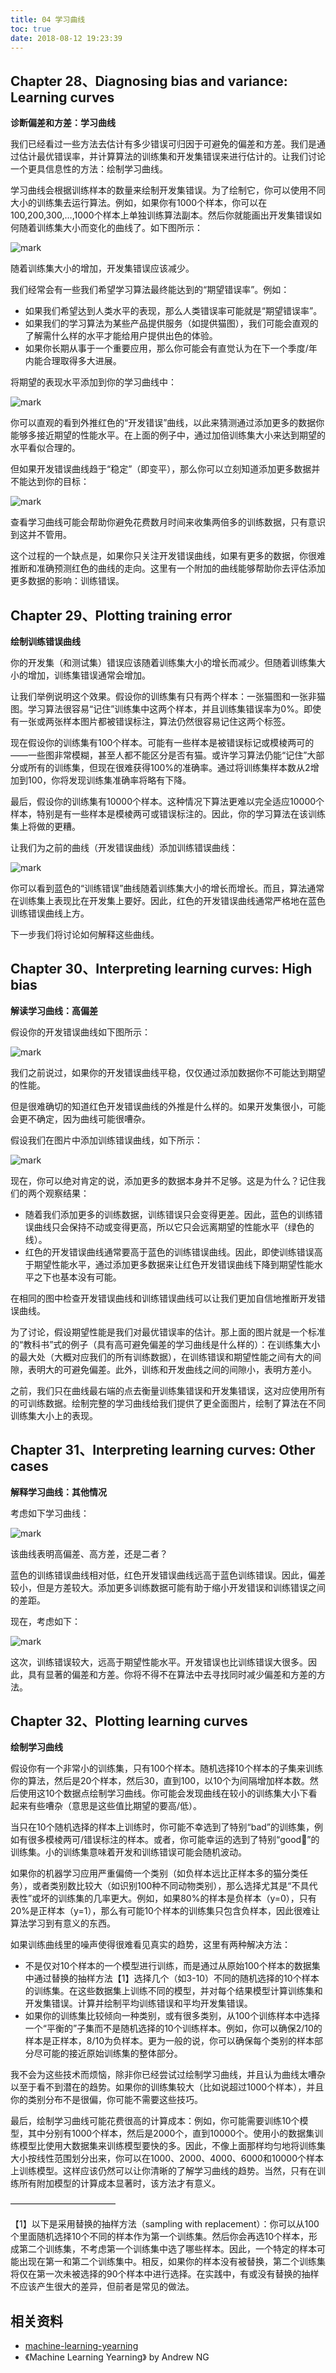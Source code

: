 ```yaml
---
title: 04 学习曲线
toc: true
date: 2018-08-12 19:23:39
---
```

## Chapter 28、Diagnosing bias and variance: Learning curves

**诊断偏差和方差：学习曲线**

我们已经看过一些方法去估计有多少错误可归因于可避免的偏差和方差。我们是通过估计最优错误率，并计算算法的训练集和开发集错误来进行估计的。让我们讨论一个更具信息性的方法：绘制学习曲线。

学习曲线会根据训练样本的数量来绘制开发集错误。为了绘制它，你可以使用不同大小的训练集去运行算法。例如，如果你有1000个样本，你可以在100,200,300,…,1000个样本上单独训练算法副本。然后你就能画出开发集错误如何随着训练集大小而变化的曲线了。如下图所示：

![mark](http://pacdb2bfr.bkt.clouddn.com/blog/image/180812/HH8GLf0098.png?imageslim)

随着训练集大小的增加，开发集错误应该减少。

我们经常会有一些我们希望学习算法最终能达到的“期望错误率”。例如：

- 如果我们希望达到人类水平的表现，那么人类错误率可能就是“期望错误率”。
- 如果我们的学习算法为某些产品提供服务（如提供猫图），我们可能会直观的了解需什么样的水平才能给用户提供出色的体验。
- 如果你长期从事于一个重要应用，那么你可能会有直觉认为在下一个季度/年内能合理取得多大进展。

将期望的表现水平添加到你的学习曲线中：

![mark](http://pacdb2bfr.bkt.clouddn.com/blog/image/180812/lag0fLkgbf.png?imageslim)

你可以直观的看到外推红色的“开发错误”曲线，以此来猜测通过添加更多的数据你能够多接近期望的性能水平。在上面的例子中，通过加倍训练集大小来达到期望的水平看似合理的。

但如果开发错误曲线趋于“稳定”（即变平），那么你可以立刻知道添加更多数据并不能达到你的目标：

![mark](http://pacdb2bfr.bkt.clouddn.com/blog/image/180812/69Dj9lIGF6.png?imageslim)

查看学习曲线可能会帮助你避免花费数月时间来收集两倍多的训练数据，只有意识到这并不管用。

这个过程的一个缺点是，如果你只关注开发错误曲线，如果有更多的数据，你很难推断和准确预测红色的曲线的走向。这里有一个附加的曲线能够帮助你去评估添加更多数据的影响：训练错误。


## Chapter 29、Plotting training error

**绘制训练错误曲线**

你的开发集（和测试集）错误应该随着训练集大小的增长而减少。但随着训练集大小的增加，训练集错误通常会增加。

让我们举例说明这个效果。假设你的训练集有只有两个样本：一张猫图和一张非猫图。学习算法很容易“记住”训练集中这两个样本，并且训练集错误率为0%。即使有一张或两张样本图片都被错误标注，算法仍然很容易记住这两个标签。

现在假设你的训练集有100个样本。可能有一些样本是被错误标记或模棱两可的——一些图非常模糊，甚至人都不能区分是否有猫。或许学习算法仍能“记住”大部分或所有的训练集，但现在很难获得100%的准确率。通过将训练集样本数从2增加到100，你将发现训练集准确率将略有下降。

最后，假设你的训练集有10000个样本。这种情况下算法更难以完全适应10000个样本，特别是有一些样本是模棱两可或错误标注的。因此，你的学习算法在该训练集上将做的更糟。

让我们为之前的曲线（开发错误曲线）添加训练错误曲线：

![mark](http://pacdb2bfr.bkt.clouddn.com/blog/image/180812/dI95EDl4cc.png?imageslim)

你可以看到蓝色的“训练错误”曲线随着训练集大小的增长而增长。而且，算法通常在训练集上表现比在开发集上要好。因此，红色的开发错误曲线通常严格地在蓝色训练错误曲线上方。

下一步我们将讨论如何解释这些曲线。


## Chapter 30、Interpreting learning curves: High bias

**解读学习曲线：高偏差**

假设你的开发错误曲线如下图所示：

![mark](http://pacdb2bfr.bkt.clouddn.com/blog/image/180812/186hiI4hge.png?imageslim)

我们之前说过，如果你的开发错误曲线平稳，仅仅通过添加数据你不可能达到期望的性能。

但是很难确切的知道红色开发错误曲线的外推是什么样的。如果开发集很小，可能会更不确定，因为曲线可能很嘈杂。

假设我们在图片中添加训练错误曲线，如下所示：

![mark](http://pacdb2bfr.bkt.clouddn.com/blog/image/180812/2L9kKiGjmC.png?imageslim)

现在，你可以绝对肯定的说，添加更多的数据本身并不足够。这是为什么？记住我们的两个观察结果：

- 随着我们添加更多的训练数据，训练错误只会变得更差。因此，蓝色的训练错误曲线只会保持不动或变得更高，所以它只会远离期望的性能水平（绿色的线）。
- 红色的开发错误曲线通常要高于蓝色的训练错误曲线。因此，即使训练错误高于期望性能水平，通过添加更多数据来让红色开发错误曲线下降到期望性能水平之下也基本没有可能。

在相同的图中检查开发错误曲线和训练错误曲线可以让我们更加自信地推断开发错误曲线。

为了讨论，假设期望性能是我们对最优错误率的估计。那上面的图片就是一个标准的“教科书”式的例子（具有高可避免偏差的学习曲线是什么样的）：在训练集大小的最大处（大概对应我们的所有训练数据），在训练错误和期望性能之间有大的间隙，表明大的可避免偏差。此外，训练和开发曲线之间的间隙小，表明方差小。

之前，我们只在曲线最右端的点去衡量训练集错误和开发集错误，这对应使用所有的可训练数据。绘制完整的学习曲线给我们提供了更全面图片，绘制了算法在不同训练集大小上的表现。


## Chapter 31、Interpreting learning curves: Other cases

**解释学习曲线：其他情况**

考虑如下学习曲线：

![mark](http://pacdb2bfr.bkt.clouddn.com/blog/image/180812/gDACDhIlA9.png?imageslim)

该曲线表明高偏差、高方差，还是二者？

蓝色的训练错误曲线相对低，红色开发错误曲线远高于蓝色训练错误。因此，偏差较小，但是方差较大。添加更多训练数据可能有助于缩小开发错误和训练错误之间的差距。

现在，考虑如下：

![mark](http://pacdb2bfr.bkt.clouddn.com/blog/image/180812/jL7lg6hFab.png?imageslim)

这次，训练错误较大，远高于期望性能水平。开发错误也比训练错误大很多。因此，具有显著的偏差和方差。你将不得不在算法中去寻找同时减少偏差和方差的方法。


## Chapter 32、Plotting learning curves

**绘制学习曲线**

假设你有一个非常小的训练集，只有100个样本。随机选择10个样本的子集来训练你的算法，然后是20个样本，然后30，直到100，以10个为间隔增加样本数。然后使用这10个数据点绘制学习曲线。你可能会发现曲线在较小的训练集大小下看起来有些嘈杂（意思是这些值比期望的要高/低）。

当只在10个随机选择的样本上训练时，你可能不幸选到了特别“bad”的训练集，例如有很多模棱两可/错误标注的样本。或者，你可能幸运的选到了特别“good”的训练集。小的训练集意味着开发和训练错误可能会随机波动。

如果你的机器学习应用严重偏倚一个类别（如负样本远比正样本多的猫分类任务），或者类别数比较大（如识别100种不同动物类别），那么选择尤其是“不具代表性”或坏的训练集的几率更大。例如，如果80%的样本是负样本（y=0），只有20%是正样本（y=1），那么有可能10个样本的训练集只包含负样本，因此很难让算法学习到有意义的东西。

如果训练曲线里的噪声使得很难看见真实的趋势，这里有两种解决方法：

- 不是仅对10个样本的一个模型进行训练，而是通过从原始100个样本的数据集中通过替换的抽样方法【1】选择几个（如3-10）不同的随机选择的10个样本的训练集。在这些数据集上训练不同的模型，并对每个结果模型计算训练集和开发集错误。计算并绘制平均训练错误和平均开发集错误。
- 如果你的训练集比较倾向一种类别，或有很多类别，从100个训练样本中选择一个“平衡的”子集而不是随机选择的10个训练样本。例如，你可以确保2/10的样本是正样本，8/10为负样本。更为一般的说，你可以确保每个类别的样本部分尽可能的接近原始训练集的整体部分。

我不会为这些技术而烦恼，除非你已经尝试过绘制学习曲线，并且认为曲线太嘈杂以至于看不到潜在的趋势。如果你的训练集较大（比如说超过1000个样本），并且你的类别分布不是很偏，你可能不需要这些技巧。

最后，绘制学习曲线可能花费很高的计算成本：例如，你可能需要训练10个模型，其中分别有1000个样本，然后是2000个，直到10000个。使用小的数据集训练模型比使用大数据集来训练模型要快的多。因此，不像上面那样均匀地将训练集大小按线性范围划分出来，你可以在1000、2000、4000、6000和10000个样本上训练模型。这样应该仍然可以让你清晰的了解学习曲线的趋势。当然，只有在训练所有附加模型的计算成本显著时，该方法才有意义。

————————————

【1】以下是采用替换的抽样方法（sampling with replacement）：你可以从100个里面随机选择10个不同的样本作为第一个训练集。然后你会再选10个样本，形成第二个训练集，不考虑第一个训练集中选了哪些样本。因此，一个特定的样本可能出现在第一和第二个训练集中。相反，如果你的样本没有被替换，第二个训练集将仅在第一次未被选择的90个样本中进行选择。在实践中，有或没有替换的抽样不应该产生很大的差异，但前者是常见的做法。



## 相关资料

- [machine-learning-yearning](https://github.com/xiaqunfeng/machine-learning-yearning/)
- 《Machine Learning Yearning》 by Andrew NG
